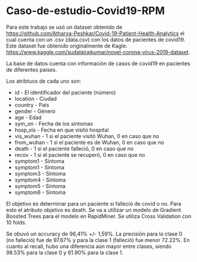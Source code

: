 # Caso-de-estudio-Covid19-RPM


Para este trabajo se usó un dataset obtenido de https://github.com/Atharva-Peshkar/Covid-19-Patient-Health-Analytics el cual cuenta con un .csv (data.csv) con los datos de pacientes de covid19.
Este dataset fue obtenido originalmente de Kagle: https://www.kaggle.com/sudalairajkumar/novel-corona-virus-2019-dataset. 

La base de datos cuenta con información de casos de covid19 en pacientes de diferentes paises. 

Los atribtuos de cada uno son:

<ul>
  <li>id - El identificador del paciente (número)</li>
<li>location - Ciudad</li>
<li>country - País</li>
<li>gender - Género</li>
<li>age - Edad</li>
<li>sym_on - Fecha de los síntomas</li>
<li>hosp_vis - Fecha en que visitó hospital</li>
<li>vis_wuhan - 1 si el paciente visitó Wuhan, 0 en caso que no</li>
<li>from_wuhan - 1 si el paciente es de Wuhan, 0 en caso que no</li>
<li>death - 1 si el paciente falleció, 0 en caso que no</li>
<li>recov - 1 si el paciente se recuperó, 0 en caso que no</li>
<li>symptom1 - Síntoma</li>
<li>symptom1 - Síntoma</li>
<li>symptom3 - Síntoma</li>
<li>symptom4 - Síntoma</li>
<li>symptom5 - Síntoma</li>
<li>symptom6 - Síntoma</li>
</ul>

El objetivo es determinar para un paciente si falleció de covid o no. Para esto el atributo objetivo es death. Se va a utilizar un modelo de Gradient Boosted Trees para el modelo en RapidMiner.
Se utiliza Cross Validation con 10 folds.

Se obuvó un accuracy de 96,41% +/- 1,59%. La precisión para la clase 0 (no falleció) fue de 97.67% y para la clase 1 (falleció) fue menor 72.22%. En cuanto al recall, hubo una diferencia aún mayor entre clases, siendo 98.53% para la clase 0 y 61.90% para la clase 1.



